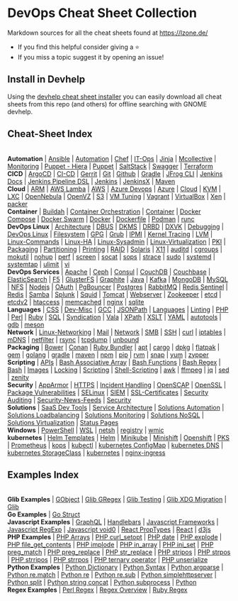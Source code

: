 # DevOps Cheat Sheet Collection

Markdown sources for all the cheat sheets found at https://lzone.de/

- If you find this helpful consider giving a :star:
- If you miss a topic suggest it by opening an issue!

## Install in Devhelp

Using the [devhelp cheat sheet installer](https://github.com/lwindolf/devhelp-cheat-sheet-installer) you can
easily download all cheat sheets from this repo (and others) for offline searching with GNOME devhelp.

<!-- marker -->

## Cheat-Sheet Index

<br/><span class='group'><b>Automation</b></span>
 | <a class='topic' href='https://lzone.de/cheat-sheet/Ansible'>Ansible</a>
 | <a class='topic' href='https://lzone.de/cheat-sheet/Automation'>Automation</a>
 | <a class='topic' href='https://lzone.de/cheat-sheet/Chef'>Chef</a>
 | <a class='topic' href='https://lzone.de/cheat-sheet/IT-Ops'>IT-Ops</a>
 | <a class='topic' href='https://lzone.de/cheat-sheet/Jinja'>Jinja</a>
 | <a class='topic' href='https://lzone.de/cheat-sheet/Mcollective'>Mcollective</a>
 | <a class='topic' href='https://lzone.de/cheat-sheet/Monitoring'>Monitoring</a>
 | <a class='topic' href='https://lzone.de/cheat-sheet/Puppet - Hiera'>Puppet - Hiera</a>
 | <a class='topic' href='https://lzone.de/cheat-sheet/Puppet'>Puppet</a>
 | <a class='topic' href='https://lzone.de/cheat-sheet/SaltStack'>SaltStack</a>
 | <a class='topic' href='https://lzone.de/cheat-sheet/Swagger'>Swagger</a>
 | <a class='topic' href='https://lzone.de/cheat-sheet/Terraform'>Terraform</a>
<br/><span class='group'><b>CICD</b></span>
 | <a class='topic' href='https://lzone.de/cheat-sheet/ArgoCD'>ArgoCD</a>
 | <a class='topic' href='https://lzone.de/cheat-sheet/CI-CD'>CI-CD</a>
 | <a class='topic' href='https://lzone.de/cheat-sheet/Gerrit'>Gerrit</a>
 | <a class='topic' href='https://lzone.de/cheat-sheet/Git'>Git</a>
 | <a class='topic' href='https://lzone.de/cheat-sheet/Github'>Github</a>
 | <a class='topic' href='https://lzone.de/cheat-sheet/Gradle'>Gradle</a>
 | <a class='topic' href='https://lzone.de/cheat-sheet/JFrog CLI'>JFrog CLI</a>
 | <a class='topic' href='https://lzone.de/cheat-sheet/Jenkins Docs'>Jenkins Docs</a>
 | <a class='topic' href='https://lzone.de/cheat-sheet/Jenkins Pipeline DSL'>Jenkins Pipeline DSL</a>
 | <a class='topic' href='https://lzone.de/cheat-sheet/Jenkins'>Jenkins</a>
 | <a class='topic' href='https://lzone.de/cheat-sheet/JenkinsX'>JenkinsX</a>
 | <a class='topic' href='https://lzone.de/cheat-sheet/Maven'>Maven</a>
<br/><span class='group'><b>Cloud</b></span>
 | <a class='topic' href='https://lzone.de/cheat-sheet/ARM'>ARM</a>
 | <a class='topic' href='https://lzone.de/cheat-sheet/AWS Lamba'>AWS Lamba</a>
 | <a class='topic' href='https://lzone.de/cheat-sheet/AWS'>AWS</a>
 | <a class='topic' href='https://lzone.de/cheat-sheet/Azure Devops'>Azure Devops</a>
 | <a class='topic' href='https://lzone.de/cheat-sheet/Azure'>Azure</a>
 | <a class='topic' href='https://lzone.de/cheat-sheet/Cloud'>Cloud</a>
 | <a class='topic' href='https://lzone.de/cheat-sheet/KVM'>KVM</a>
 | <a class='topic' href='https://lzone.de/cheat-sheet/LXC'>LXC</a>
 | <a class='topic' href='https://lzone.de/cheat-sheet/OpenNebula'>OpenNebula</a>
 | <a class='topic' href='https://lzone.de/cheat-sheet/OpenVZ'>OpenVZ</a>
 | <a class='topic' href='https://lzone.de/cheat-sheet/S3'>S3</a>
 | <a class='topic' href='https://lzone.de/cheat-sheet/VM Tuning'>VM Tuning</a>
 | <a class='topic' href='https://lzone.de/cheat-sheet/Vagrant'>Vagrant</a>
 | <a class='topic' href='https://lzone.de/cheat-sheet/VirtualBox'>VirtualBox</a>
 | <a class='topic' href='https://lzone.de/cheat-sheet/Xen'>Xen</a>
 | <a class='topic' href='https://lzone.de/cheat-sheet/packer'>packer</a>
<br/><span class='group'><b>Container</b></span>
 | <a class='topic' href='https://lzone.de/cheat-sheet/Buildah'>Buildah</a>
 | <a class='topic' href='https://lzone.de/cheat-sheet/Container Orchestration'>Container Orchestration</a>
 | <a class='topic' href='https://lzone.de/cheat-sheet/Container'>Container</a>
 | <a class='topic' href='https://lzone.de/cheat-sheet/Docker Compose'>Docker Compose</a>
 | <a class='topic' href='https://lzone.de/cheat-sheet/Docker Swarm'>Docker Swarm</a>
 | <a class='topic' href='https://lzone.de/cheat-sheet/Docker'>Docker</a>
 | <a class='topic' href='https://lzone.de/cheat-sheet/Dockerfile'>Dockerfile</a>
 | <a class='topic' href='https://lzone.de/cheat-sheet/Podman'>Podman</a>
 | <a class='topic' href='https://lzone.de/cheat-sheet/runc'>runc</a>
<br/><span class='group'><b>DevOps Linux</b></span>
 | <a class='topic' href='https://lzone.de/cheat-sheet/Architecture'>Architecture</a>
 | <a class='topic' href='https://lzone.de/cheat-sheet/DBUS'>DBUS</a>
 | <a class='topic' href='https://lzone.de/cheat-sheet/DKMS'>DKMS</a>
 | <a class='topic' href='https://lzone.de/cheat-sheet/DRBD'>DRBD</a>
 | <a class='topic' href='https://lzone.de/cheat-sheet/DXVK'>DXVK</a>
 | <a class='topic' href='https://lzone.de/cheat-sheet/Debugging'>Debugging</a>
 | <a class='topic' href='https://lzone.de/cheat-sheet/DevOps Linux'>DevOps Linux</a>
 | <a class='topic' href='https://lzone.de/cheat-sheet/Filesystem'>Filesystem</a>
 | <a class='topic' href='https://lzone.de/cheat-sheet/GPG'>GPG</a>
 | <a class='topic' href='https://lzone.de/cheat-sheet/Grub'>Grub</a>
 | <a class='topic' href='https://lzone.de/cheat-sheet/IPMI'>IPMI</a>
 | <a class='topic' href='https://lzone.de/cheat-sheet/Kernel Tracing'>Kernel Tracing</a>
 | <a class='topic' href='https://lzone.de/cheat-sheet/LVM'>LVM</a>
 | <a class='topic' href='https://lzone.de/cheat-sheet/Linux-Commands'>Linux-Commands</a>
 | <a class='topic' href='https://lzone.de/cheat-sheet/Linux-HA'>Linux-HA</a>
 | <a class='topic' href='https://lzone.de/cheat-sheet/Linux-Sysadmin'>Linux-Sysadmin</a>
 | <a class='topic' href='https://lzone.de/cheat-sheet/Linux-Virtualization'>Linux-Virtualization</a>
 | <a class='topic' href='https://lzone.de/cheat-sheet/PKI'>PKI</a>
 | <a class='topic' href='https://lzone.de/cheat-sheet/Packaging'>Packaging</a>
 | <a class='topic' href='https://lzone.de/cheat-sheet/Partitioning'>Partitioning</a>
 | <a class='topic' href='https://lzone.de/cheat-sheet/Printing'>Printing</a>
 | <a class='topic' href='https://lzone.de/cheat-sheet/RAID'>RAID</a>
 | <a class='topic' href='https://lzone.de/cheat-sheet/Solaris'>Solaris</a>
 | <a class='topic' href='https://lzone.de/cheat-sheet/X11'>X11</a>
 | <a class='topic' href='https://lzone.de/cheat-sheet/auditd'>auditd</a>
 | <a class='topic' href='https://lzone.de/cheat-sheet/cgroups'>cgroups</a>
 | <a class='topic' href='https://lzone.de/cheat-sheet/mokutil'>mokutil</a>
 | <a class='topic' href='https://lzone.de/cheat-sheet/nohup'>nohup</a>
 | <a class='topic' href='https://lzone.de/cheat-sheet/perf'>perf</a>
 | <a class='topic' href='https://lzone.de/cheat-sheet/screen'>screen</a>
 | <a class='topic' href='https://lzone.de/cheat-sheet/socat'>socat</a>
 | <a class='topic' href='https://lzone.de/cheat-sheet/sops'>sops</a>
 | <a class='topic' href='https://lzone.de/cheat-sheet/strace'>strace</a>
 | <a class='topic' href='https://lzone.de/cheat-sheet/sudo'>sudo</a>
 | <a class='topic' href='https://lzone.de/cheat-sheet/systemd'>systemd</a>
 | <a class='topic' href='https://lzone.de/cheat-sheet/systemtap'>systemtap</a>
 | <a class='topic' href='https://lzone.de/cheat-sheet/ulimit'>ulimit</a>
 | <a class='topic' href='https://lzone.de/cheat-sheet/vi'>vi</a>
<br/><span class='group'><b>DevOps Services</b></span>
 | <a class='topic' href='https://lzone.de/cheat-sheet/Apache'>Apache</a>
 | <a class='topic' href='https://lzone.de/cheat-sheet/Ceph'>Ceph</a>
 | <a class='topic' href='https://lzone.de/cheat-sheet/Consul'>Consul</a>
 | <a class='topic' href='https://lzone.de/cheat-sheet/CouchDB'>CouchDB</a>
 | <a class='topic' href='https://lzone.de/cheat-sheet/Couchbase'>Couchbase</a>
 | <a class='topic' href='https://lzone.de/cheat-sheet/ElasticSearch'>ElasticSearch</a>
 | <a class='topic' href='https://lzone.de/cheat-sheet/F5'>F5</a>
 | <a class='topic' href='https://lzone.de/cheat-sheet/GlusterFS'>GlusterFS</a>
 | <a class='topic' href='https://lzone.de/cheat-sheet/Graphite'>Graphite</a>
 | <a class='topic' href='https://lzone.de/cheat-sheet/Java'>Java</a>
 | <a class='topic' href='https://lzone.de/cheat-sheet/Kafka'>Kafka</a>
 | <a class='topic' href='https://lzone.de/cheat-sheet/MongoDB'>MongoDB</a>
 | <a class='topic' href='https://lzone.de/cheat-sheet/MySQL'>MySQL</a>
 | <a class='topic' href='https://lzone.de/cheat-sheet/NFS'>NFS</a>
 | <a class='topic' href='https://lzone.de/cheat-sheet/Nodejs'>Nodejs</a>
 | <a class='topic' href='https://lzone.de/cheat-sheet/OAuth'>OAuth</a>
 | <a class='topic' href='https://lzone.de/cheat-sheet/PgBouncer'>PgBouncer</a>
 | <a class='topic' href='https://lzone.de/cheat-sheet/Postgres'>Postgres</a>
 | <a class='topic' href='https://lzone.de/cheat-sheet/RabbitMQ'>RabbitMQ</a>
 | <a class='topic' href='https://lzone.de/cheat-sheet/Redis Sentinel'>Redis Sentinel</a>
 | <a class='topic' href='https://lzone.de/cheat-sheet/Redis'>Redis</a>
 | <a class='topic' href='https://lzone.de/cheat-sheet/Samba'>Samba</a>
 | <a class='topic' href='https://lzone.de/cheat-sheet/Splunk'>Splunk</a>
 | <a class='topic' href='https://lzone.de/cheat-sheet/Squid'>Squid</a>
 | <a class='topic' href='https://lzone.de/cheat-sheet/Tomcat'>Tomcat</a>
 | <a class='topic' href='https://lzone.de/cheat-sheet/Webserver'>Webserver</a>
 | <a class='topic' href='https://lzone.de/cheat-sheet/Zookeeper'>Zookeeper</a>
 | <a class='topic' href='https://lzone.de/cheat-sheet/etcd'>etcd</a>
 | <a class='topic' href='https://lzone.de/cheat-sheet/etcdv2'>etcdv2</a>
 | <a class='topic' href='https://lzone.de/cheat-sheet/htaccess'>htaccess</a>
 | <a class='topic' href='https://lzone.de/cheat-sheet/memcached'>memcached</a>
 | <a class='topic' href='https://lzone.de/cheat-sheet/nginx'>nginx</a>
 | <a class='topic' href='https://lzone.de/cheat-sheet/sqlite'>sqlite</a>
<br/><span class='group'><b>Languages</b></span>
 | <a class='topic' href='https://lzone.de/cheat-sheet/CSS'>CSS</a>
 | <a class='topic' href='https://lzone.de/cheat-sheet/Dev-Misc'>Dev-Misc</a>
 | <a class='topic' href='https://lzone.de/cheat-sheet/GCC'>GCC</a>
 | <a class='topic' href='https://lzone.de/cheat-sheet/JSONPath'>JSONPath</a>
 | <a class='topic' href='https://lzone.de/cheat-sheet/Languages'>Languages</a>
 | <a class='topic' href='https://lzone.de/cheat-sheet/Linting'>Linting</a>
 | <a class='topic' href='https://lzone.de/cheat-sheet/PHP'>PHP</a>
 | <a class='topic' href='https://lzone.de/cheat-sheet/Perl'>Perl</a>
 | <a class='topic' href='https://lzone.de/cheat-sheet/Ruby'>Ruby</a>
 | <a class='topic' href='https://lzone.de/cheat-sheet/SQL'>SQL</a>
 | <a class='topic' href='https://lzone.de/cheat-sheet/Syndication'>Syndication</a>
 | <a class='topic' href='https://lzone.de/cheat-sheet/Vala'>Vala</a>
 | <a class='topic' href='https://lzone.de/cheat-sheet/XPath'>XPath</a>
 | <a class='topic' href='https://lzone.de/cheat-sheet/XSLT'>XSLT</a>
 | <a class='topic' href='https://lzone.de/cheat-sheet/YAML'>YAML</a>
 | <a class='topic' href='https://lzone.de/cheat-sheet/autotools'>autotools</a>
 | <a class='topic' href='https://lzone.de/cheat-sheet/gdb'>gdb</a>
 | <a class='topic' href='https://lzone.de/cheat-sheet/meson'>meson</a>
<br/><span class='group'><b>Network</b></span>
 | <a class='topic' href='https://lzone.de/cheat-sheet/Linux-Networking'>Linux-Networking</a>
 | <a class='topic' href='https://lzone.de/cheat-sheet/Mail'>Mail</a>
 | <a class='topic' href='https://lzone.de/cheat-sheet/Network'>Network</a>
 | <a class='topic' href='https://lzone.de/cheat-sheet/SMB'>SMB</a>
 | <a class='topic' href='https://lzone.de/cheat-sheet/SSH'>SSH</a>
 | <a class='topic' href='https://lzone.de/cheat-sheet/curl'>curl</a>
 | <a class='topic' href='https://lzone.de/cheat-sheet/iptables'>iptables</a>
 | <a class='topic' href='https://lzone.de/cheat-sheet/mDNS'>mDNS</a>
 | <a class='topic' href='https://lzone.de/cheat-sheet/netfilter'>netfilter</a>
 | <a class='topic' href='https://lzone.de/cheat-sheet/rsync'>rsync</a>
 | <a class='topic' href='https://lzone.de/cheat-sheet/tcpdump'>tcpdump</a>
 | <a class='topic' href='https://lzone.de/cheat-sheet/unbound'>unbound</a>
<br/><span class='group'><b>Packaging</b></span>
 | <a class='topic' href='https://lzone.de/cheat-sheet/Bower'>Bower</a>
 | <a class='topic' href='https://lzone.de/cheat-sheet/Conan'>Conan</a>
 | <a class='topic' href='https://lzone.de/cheat-sheet/Ruby Bundler'>Ruby Bundler</a>
 | <a class='topic' href='https://lzone.de/cheat-sheet/apt'>apt</a>
 | <a class='topic' href='https://lzone.de/cheat-sheet/cargo'>cargo</a>
 | <a class='topic' href='https://lzone.de/cheat-sheet/dpkg'>dpkg</a>
 | <a class='topic' href='https://lzone.de/cheat-sheet/flatpak'>flatpak</a>
 | <a class='topic' href='https://lzone.de/cheat-sheet/gem'>gem</a>
 | <a class='topic' href='https://lzone.de/cheat-sheet/golang'>golang</a>
 | <a class='topic' href='https://lzone.de/cheat-sheet/gradle'>gradle</a>
 | <a class='topic' href='https://lzone.de/cheat-sheet/maven'>maven</a>
 | <a class='topic' href='https://lzone.de/cheat-sheet/npm'>npm</a>
 | <a class='topic' href='https://lzone.de/cheat-sheet/pip'>pip</a>
 | <a class='topic' href='https://lzone.de/cheat-sheet/rvm'>rvm</a>
 | <a class='topic' href='https://lzone.de/cheat-sheet/snap'>snap</a>
 | <a class='topic' href='https://lzone.de/cheat-sheet/yum'>yum</a>
 | <a class='topic' href='https://lzone.de/cheat-sheet/zypper'>zypper</a>
<br/><span class='group'><b>Scripting</b></span>
 | <a class='topic' href='https://lzone.de/cheat-sheet/APIs'>APIs</a>
 | <a class='topic' href='https://lzone.de/cheat-sheet/Bash Associative Array'>Bash Associative Array</a>
 | <a class='topic' href='https://lzone.de/cheat-sheet/Bash Functions'>Bash Functions</a>
 | <a class='topic' href='https://lzone.de/cheat-sheet/Bash Regex'>Bash Regex</a>
 | <a class='topic' href='https://lzone.de/cheat-sheet/Bash'>Bash</a>
 | <a class='topic' href='https://lzone.de/cheat-sheet/Images'>Images</a>
 | <a class='topic' href='https://lzone.de/cheat-sheet/Locking'>Locking</a>
 | <a class='topic' href='https://lzone.de/cheat-sheet/Scripting'>Scripting</a>
 | <a class='topic' href='https://lzone.de/cheat-sheet/Shell-Scripting'>Shell-Scripting</a>
 | <a class='topic' href='https://lzone.de/cheat-sheet/awk'>awk</a>
 | <a class='topic' href='https://lzone.de/cheat-sheet/ffmpeg'>ffmpeg</a>
 | <a class='topic' href='https://lzone.de/cheat-sheet/jq'>jq</a>
 | <a class='topic' href='https://lzone.de/cheat-sheet/sed'>sed</a>
 | <a class='topic' href='https://lzone.de/cheat-sheet/zenity'>zenity</a>
<br/><span class='group'><b>Security</b></span>
 | <a class='topic' href='https://lzone.de/cheat-sheet/AppArmor'>AppArmor</a>
 | <a class='topic' href='https://lzone.de/cheat-sheet/HTTPS'>HTTPS</a>
 | <a class='topic' href='https://lzone.de/cheat-sheet/Incident Handling'>Incident Handling</a>
 | <a class='topic' href='https://lzone.de/cheat-sheet/OpenSCAP'>OpenSCAP</a>
 | <a class='topic' href='https://lzone.de/cheat-sheet/OpenSSL'>OpenSSL</a>
 | <a class='topic' href='https://lzone.de/cheat-sheet/Package Vulnerabilities'>Package Vulnerabilities</a>
 | <a class='topic' href='https://lzone.de/cheat-sheet/SELinux'>SELinux</a>
 | <a class='topic' href='https://lzone.de/cheat-sheet/SIEM'>SIEM</a>
 | <a class='topic' href='https://lzone.de/cheat-sheet/SSL-Certificates'>SSL-Certificates</a>
 | <a class='topic' href='https://lzone.de/cheat-sheet/Security Auditing'>Security Auditing</a>
 | <a class='topic' href='https://lzone.de/cheat-sheet/Security-News-Feeds'>Security-News-Feeds</a>
 | <a class='topic' href='https://lzone.de/cheat-sheet/Security'>Security</a>
<br/><span class='group'><b>Solutions</b></span>
 | <a class='topic' href='https://lzone.de/cheat-sheet/SaaS Dev Tools'>SaaS Dev Tools</a>
 | <a class='topic' href='https://lzone.de/cheat-sheet/Service Architecture'>Service Architecture</a>
 | <a class='topic' href='https://lzone.de/cheat-sheet/Solutions Automation'>Solutions Automation</a>
 | <a class='topic' href='https://lzone.de/cheat-sheet/Solutions Loadbalancing'>Solutions Loadbalancing</a>
 | <a class='topic' href='https://lzone.de/cheat-sheet/Solutions Monitoring'>Solutions Monitoring</a>
 | <a class='topic' href='https://lzone.de/cheat-sheet/Solutions NoSQL'>Solutions NoSQL</a>
 | <a class='topic' href='https://lzone.de/cheat-sheet/Solutions Virtualization'>Solutions Virtualization</a>
 | <a class='topic' href='https://lzone.de/cheat-sheet/Status Pages'>Status Pages</a>
<br/><span class='group'><b>Windows</b></span>
 | <a class='topic' href='https://lzone.de/cheat-sheet/PowerShell'>PowerShell</a>
 | <a class='topic' href='https://lzone.de/cheat-sheet/WSL'>WSL</a>
 | <a class='topic' href='https://lzone.de/cheat-sheet/netsh'>netsh</a>
 | <a class='topic' href='https://lzone.de/cheat-sheet/registry'>registry</a>
 | <a class='topic' href='https://lzone.de/cheat-sheet/wmic'>wmic</a>
<br/><span class='group'><b>kubernetes</b></span>
 | <a class='topic' href='https://lzone.de/cheat-sheet/Helm Templates'>Helm Templates</a>
 | <a class='topic' href='https://lzone.de/cheat-sheet/Helm'>Helm</a>
 | <a class='topic' href='https://lzone.de/cheat-sheet/Minikube'>Minikube</a>
 | <a class='topic' href='https://lzone.de/cheat-sheet/Minishift'>Minishift</a>
 | <a class='topic' href='https://lzone.de/cheat-sheet/Openshift'>Openshift</a>
 | <a class='topic' href='https://lzone.de/cheat-sheet/PKS'>PKS</a>
 | <a class='topic' href='https://lzone.de/cheat-sheet/Prometheus'>Prometheus</a>
 | <a class='topic' href='https://lzone.de/cheat-sheet/kops'>kops</a>
 | <a class='topic' href='https://lzone.de/cheat-sheet/kubectl'>kubectl</a>
 | <a class='topic' href='https://lzone.de/cheat-sheet/kubernetes ConfigMap'>kubernetes ConfigMap</a>
 | <a class='topic' href='https://lzone.de/cheat-sheet/kubernetes DNS'>kubernetes DNS</a>
 | <a class='topic' href='https://lzone.de/cheat-sheet/kubernetes StorageClass'>kubernetes StorageClass</a>
 | <a class='topic' href='https://lzone.de/cheat-sheet/kubernetes'>kubernetes</a>
 | <a class='topic' href='https://lzone.de/cheat-sheet/nginx-ingress'>nginx-ingress</a>

## Examples Index

<br/><span class='group'><b>Glib Examples</b></span>
 | <a class='topic' href='https://lzone.de/examples/GObject'>GObject</a>
 | <a class='topic' href='https://lzone.de/examples/Glib GRegex'>Glib GRegex</a>
 | <a class='topic' href='https://lzone.de/examples/Glib Testing'>Glib Testing</a>
 | <a class='topic' href='https://lzone.de/examples/Glib XDG Migration'>Glib XDG Migration</a>
 | <a class='topic' href='https://lzone.de/examples/Glib'>Glib</a>
<br/><span class='group'><b>Go Examples</b></span>
 | <a class='topic' href='https://lzone.de/examples/Go Struct'>Go Struct</a>
<br/><span class='group'><b>Javascript Examples</b></span>
 | <a class='topic' href='https://lzone.de/examples/GraphQL'>GraphQL</a>
 | <a class='topic' href='https://lzone.de/examples/Handlebars'>Handlebars</a>
 | <a class='topic' href='https://lzone.de/examples/Javascript Frameworks'>Javascript Frameworks</a>
 | <a class='topic' href='https://lzone.de/examples/Javascript RegExp'>Javascript RegExp</a>
 | <a class='topic' href='https://lzone.de/examples/Javascript void0'>Javascript void0</a>
 | <a class='topic' href='https://lzone.de/examples/React PropTypes'>React PropTypes</a>
 | <a class='topic' href='https://lzone.de/examples/React'>React</a>
 | <a class='topic' href='https://lzone.de/examples/d3js'>d3js</a>
<br/><span class='group'><b>PHP Examples</b></span>
 | <a class='topic' href='https://lzone.de/examples/PHP Arrays'>PHP Arrays</a>
 | <a class='topic' href='https://lzone.de/examples/PHP curl_setopt'>PHP curl_setopt</a>
 | <a class='topic' href='https://lzone.de/examples/PHP date'>PHP date</a>
 | <a class='topic' href='https://lzone.de/examples/PHP explode'>PHP explode</a>
 | <a class='topic' href='https://lzone.de/examples/PHP file_get_contents'>PHP file_get_contents</a>
 | <a class='topic' href='https://lzone.de/examples/PHP implode'>PHP implode</a>
 | <a class='topic' href='https://lzone.de/examples/PHP in_array'>PHP in_array</a>
 | <a class='topic' href='https://lzone.de/examples/PHP ini_set'>PHP ini_set</a>
 | <a class='topic' href='https://lzone.de/examples/PHP preg_match'>PHP preg_match</a>
 | <a class='topic' href='https://lzone.de/examples/PHP preg_replace'>PHP preg_replace</a>
 | <a class='topic' href='https://lzone.de/examples/PHP str_replace'>PHP str_replace</a>
 | <a class='topic' href='https://lzone.de/examples/PHP stripos'>PHP stripos</a>
 | <a class='topic' href='https://lzone.de/examples/PHP strpos'>PHP strpos</a>
 | <a class='topic' href='https://lzone.de/examples/PHP strripos'>PHP strripos</a>
 | <a class='topic' href='https://lzone.de/examples/PHP strrpos'>PHP strrpos</a>
 | <a class='topic' href='https://lzone.de/examples/PHP ternary operator'>PHP ternary operator</a>
 | <a class='topic' href='https://lzone.de/examples/PHP unserialize'>PHP unserialize</a>
<br/><span class='group'><b>Python Examples</b></span>
 | <a class='topic' href='https://lzone.de/examples/Python Dictionary'>Python Dictionary</a>
 | <a class='topic' href='https://lzone.de/examples/Python Syntax'>Python Syntax</a>
 | <a class='topic' href='https://lzone.de/examples/Python argparse'>Python argparse</a>
 | <a class='topic' href='https://lzone.de/examples/Python re.match'>Python re.match</a>
 | <a class='topic' href='https://lzone.de/examples/Python re'>Python re</a>
 | <a class='topic' href='https://lzone.de/examples/Python re.sub'>Python re.sub</a>
 | <a class='topic' href='https://lzone.de/examples/Python simplehttpserver'>Python simplehttpserver</a>
 | <a class='topic' href='https://lzone.de/examples/Python split'>Python split</a>
 | <a class='topic' href='https://lzone.de/examples/Python string concat'>Python string concat</a>
 | <a class='topic' href='https://lzone.de/examples/Python subprocess'>Python subprocess</a>
 | <a class='topic' href='https://lzone.de/examples/Python'>Python</a>
<br/><span class='group'><b>Regex Examples</b></span>
 | <a class='topic' href='https://lzone.de/examples/Perl Regex'>Perl Regex</a>
 | <a class='topic' href='https://lzone.de/examples/Regex Overview'>Regex Overview</a>
 | <a class='topic' href='https://lzone.de/examples/Ruby Regex'>Ruby Regex</a>
